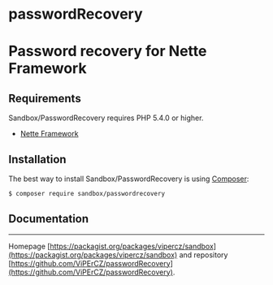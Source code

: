 # passwordRecovery
Password recovery for Nette Framework
======

Requirements
------------

Sandbox/PasswordRecovery requires PHP 5.4.0 or higher.

- [Nette Framework](https://github.com/nette/nette)


Installation
------------

The best way to install Sandbox/PasswordRecovery is using  [Composer](http://getcomposer.org/):

```sh
$ composer require sandbox/passwordrecovery
```


Documentation
------------



-----

Homepage [https://packagist.org/packages/vipercz/sandbox](https://packagist.org/packages/vipercz/sandbox) and repository [https://github.com/ViPErCZ/passwordRecovery](https://github.com/ViPErCZ/passwordRecovery).
